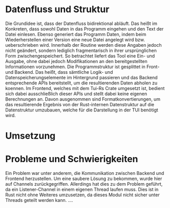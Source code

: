 # Datenfluss und Struktur
Die Grundidee ist, dass der Datenfluss bidirektional abläuft. Das heißt im Konkreten, dass sowohl Daten in das Programm eingehen und den Text der Datei einlesen. Ebenso generiert das Programm Daten, indem beim Wiederherstellen einer Version eine neue Datei angelegt wird bzw. ueberschrieben wird. Innerhalb der Routine werden diese Angaben jedoch nicht geändert, sondern lediglich fragmentarisch in ihrer ursprünglichen Form zwischengespeichert. So betrachtet liefert das Tool eine Ein- und Ausgabe, ohne dabei jedoch Modifikationen an den bereitgestellten Informationen vorzunehmen.
Die Programmstruktur ist gesplittet in Front- und Backend. Das heißt, dass sämtliche Logik- und Datenspeicherungselemente im Hintergrund passieren und das Backend entsprechende APIs bereitstellt, um die resultierenden Daten abholen zu koennen. Im Frontend, welches mit dem Tui-Rs Crate umgesetzt ist, bedient sich dabei ausschließlich dieser APIs und stellt dabei keine eigenen Berechnungen an.
Davon ausgenommen sind Formatkonvertierungen, um das resultierende Ergebnis von der Rust-internen Datenstruktur auf die Datenstruktur umzubauen, welche für die Darstellung in der TUI benötigt wird.
# Umsetzung

# Probleme und Schwierigkeiten
Ein Problem war unter anderem, die Kommunikation zwischen Backend und Frontend herzustellen. Um eine saubere Lösung zu bekommen, wurde hier auf Channels zurückgegriffen. Allerdings hat dies zu dem Problem geführt, da ein Listener-Channel in einem eigenen Thread laufen muss. Dies ist in Rust nicht ohne Weiteres umzusetzen, da dieses Modul nicht sicher unter Threads geteilt werden kann. ....
